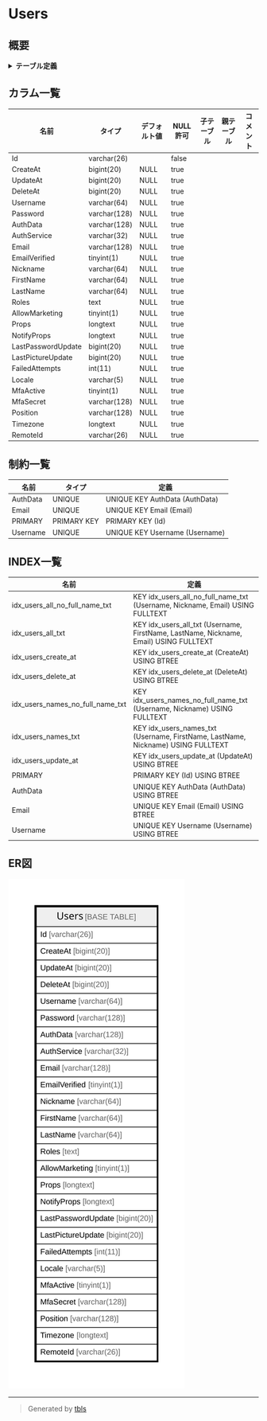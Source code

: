 # Users

## 概要

<details>
<summary><strong>テーブル定義</strong></summary>

```sql
CREATE TABLE `Users` (
  `Id` varchar(26) NOT NULL,
  `CreateAt` bigint(20) DEFAULT NULL,
  `UpdateAt` bigint(20) DEFAULT NULL,
  `DeleteAt` bigint(20) DEFAULT NULL,
  `Username` varchar(64) DEFAULT NULL,
  `Password` varchar(128) DEFAULT NULL,
  `AuthData` varchar(128) DEFAULT NULL,
  `AuthService` varchar(32) DEFAULT NULL,
  `Email` varchar(128) DEFAULT NULL,
  `EmailVerified` tinyint(1) DEFAULT NULL,
  `Nickname` varchar(64) DEFAULT NULL,
  `FirstName` varchar(64) DEFAULT NULL,
  `LastName` varchar(64) DEFAULT NULL,
  `Roles` text DEFAULT NULL,
  `AllowMarketing` tinyint(1) DEFAULT NULL,
  `Props` longtext CHARACTER SET utf8mb4 COLLATE utf8mb4_bin DEFAULT NULL CHECK (json_valid(`Props`)),
  `NotifyProps` longtext CHARACTER SET utf8mb4 COLLATE utf8mb4_bin DEFAULT NULL CHECK (json_valid(`NotifyProps`)),
  `LastPasswordUpdate` bigint(20) DEFAULT NULL,
  `LastPictureUpdate` bigint(20) DEFAULT NULL,
  `FailedAttempts` int(11) DEFAULT NULL,
  `Locale` varchar(5) DEFAULT NULL,
  `MfaActive` tinyint(1) DEFAULT NULL,
  `MfaSecret` varchar(128) DEFAULT NULL,
  `Position` varchar(128) DEFAULT NULL,
  `Timezone` longtext CHARACTER SET utf8mb4 COLLATE utf8mb4_bin DEFAULT NULL CHECK (json_valid(`Timezone`)),
  `RemoteId` varchar(26) DEFAULT NULL,
  PRIMARY KEY (`Id`),
  UNIQUE KEY `Username` (`Username`),
  UNIQUE KEY `AuthData` (`AuthData`),
  UNIQUE KEY `Email` (`Email`),
  KEY `idx_users_update_at` (`UpdateAt`),
  KEY `idx_users_create_at` (`CreateAt`),
  KEY `idx_users_delete_at` (`DeleteAt`),
  FULLTEXT KEY `idx_users_all_txt` (`Username`,`FirstName`,`LastName`,`Nickname`,`Email`),
  FULLTEXT KEY `idx_users_all_no_full_name_txt` (`Username`,`Nickname`,`Email`),
  FULLTEXT KEY `idx_users_names_txt` (`Username`,`FirstName`,`LastName`,`Nickname`),
  FULLTEXT KEY `idx_users_names_no_full_name_txt` (`Username`,`Nickname`)
) ENGINE=InnoDB DEFAULT CHARSET=utf8mb4
```

</details>

## カラム一覧

| 名前                 | タイプ          | デフォルト値       | NULL許可   | 子テーブル      | 親テーブル      | コメント     |
| ------------------ | ------------ | ------------ | -------- | ---------- | ---------- | -------- |
| Id                 | varchar(26)  |              | false    |            |            |          |
| CreateAt           | bigint(20)   | NULL         | true     |            |            |          |
| UpdateAt           | bigint(20)   | NULL         | true     |            |            |          |
| DeleteAt           | bigint(20)   | NULL         | true     |            |            |          |
| Username           | varchar(64)  | NULL         | true     |            |            |          |
| Password           | varchar(128) | NULL         | true     |            |            |          |
| AuthData           | varchar(128) | NULL         | true     |            |            |          |
| AuthService        | varchar(32)  | NULL         | true     |            |            |          |
| Email              | varchar(128) | NULL         | true     |            |            |          |
| EmailVerified      | tinyint(1)   | NULL         | true     |            |            |          |
| Nickname           | varchar(64)  | NULL         | true     |            |            |          |
| FirstName          | varchar(64)  | NULL         | true     |            |            |          |
| LastName           | varchar(64)  | NULL         | true     |            |            |          |
| Roles              | text         | NULL         | true     |            |            |          |
| AllowMarketing     | tinyint(1)   | NULL         | true     |            |            |          |
| Props              | longtext     | NULL         | true     |            |            |          |
| NotifyProps        | longtext     | NULL         | true     |            |            |          |
| LastPasswordUpdate | bigint(20)   | NULL         | true     |            |            |          |
| LastPictureUpdate  | bigint(20)   | NULL         | true     |            |            |          |
| FailedAttempts     | int(11)      | NULL         | true     |            |            |          |
| Locale             | varchar(5)   | NULL         | true     |            |            |          |
| MfaActive          | tinyint(1)   | NULL         | true     |            |            |          |
| MfaSecret          | varchar(128) | NULL         | true     |            |            |          |
| Position           | varchar(128) | NULL         | true     |            |            |          |
| Timezone           | longtext     | NULL         | true     |            |            |          |
| RemoteId           | varchar(26)  | NULL         | true     |            |            |          |

## 制約一覧

| 名前       | タイプ         | 定義                             |
| -------- | ----------- | ------------------------------ |
| AuthData | UNIQUE      | UNIQUE KEY AuthData (AuthData) |
| Email    | UNIQUE      | UNIQUE KEY Email (Email)       |
| PRIMARY  | PRIMARY KEY | PRIMARY KEY (Id)               |
| Username | UNIQUE      | UNIQUE KEY Username (Username) |

## INDEX一覧

| 名前                               | 定義                                                                                    |
| -------------------------------- | ------------------------------------------------------------------------------------- |
| idx_users_all_no_full_name_txt   | KEY idx_users_all_no_full_name_txt (Username, Nickname, Email) USING FULLTEXT         |
| idx_users_all_txt                | KEY idx_users_all_txt (Username, FirstName, LastName, Nickname, Email) USING FULLTEXT |
| idx_users_create_at              | KEY idx_users_create_at (CreateAt) USING BTREE                                        |
| idx_users_delete_at              | KEY idx_users_delete_at (DeleteAt) USING BTREE                                        |
| idx_users_names_no_full_name_txt | KEY idx_users_names_no_full_name_txt (Username, Nickname) USING FULLTEXT              |
| idx_users_names_txt              | KEY idx_users_names_txt (Username, FirstName, LastName, Nickname) USING FULLTEXT      |
| idx_users_update_at              | KEY idx_users_update_at (UpdateAt) USING BTREE                                        |
| PRIMARY                          | PRIMARY KEY (Id) USING BTREE                                                          |
| AuthData                         | UNIQUE KEY AuthData (AuthData) USING BTREE                                            |
| Email                            | UNIQUE KEY Email (Email) USING BTREE                                                  |
| Username                         | UNIQUE KEY Username (Username) USING BTREE                                            |

## ER図

![er](Users.svg)

---

> Generated by [tbls](https://github.com/k1LoW/tbls)

